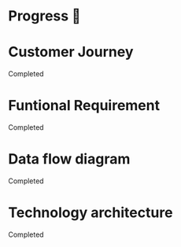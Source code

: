 # Progress 📝

# Customer Journey
Completed

# Funtional Requirement
Completed

# Data flow diagram
Completed

# Technology architecture 
Completed
